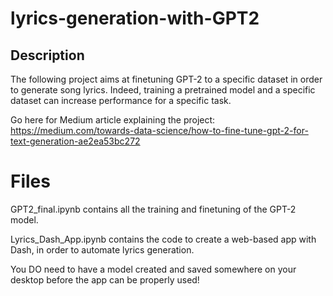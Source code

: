 # lyrics-generation-with-GPT2

## Description
The following project aims at finetuning GPT-2 to a specific dataset in order to generate song lyrics. Indeed, training a pretrained model and a specific dataset can increase performance for a specific task. 

Go here for Medium article explaining the project: https://medium.com/towards-data-science/how-to-fine-tune-gpt-2-for-text-generation-ae2ea53bc272

# Files
GPT2_final.ipynb contains all the training and finetuning of the GPT-2 model. 

Lyrics_Dash_App.ipynb contains the code to create a web-based app with Dash, in order to automate lyrics generation. 

You DO need to have a model created and saved somewhere on your desktop before the app can be properly used!
